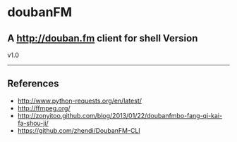 doubanFM
========
A <http://douban.fm> client for shell
Version
---------
v1.0
*******
References
---------
* <http://www.python-requests.org/en/latest/>
* <http://ffmpeg.org/>
* <http://zonyitoo.github.com/blog/2013/01/22/doubanfmbo-fang-qi-kai-fa-shou-ji/>
* <https://github.com/zhendi/DoubanFM-CLI>